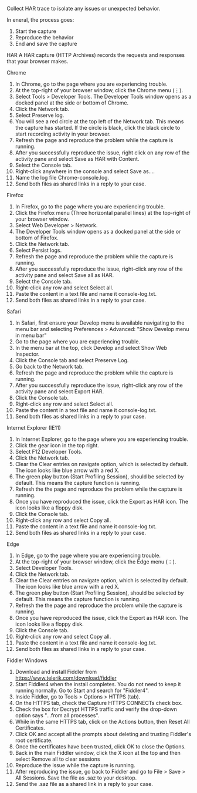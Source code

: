 Collect HAR trace to isolate any issues or unexpected behavior. 

In eneral, the process goes:
1.	Start the capture
2.	Reproduce the behavior
3.	End and save the capture

HAR
A HAR capture (HTTP Archives) records the requests and responses that your browser makes.

Chrome
1.	In Chrome, go to the page where you are experiencing trouble.
2.	At the top-right of your browser window, click the Chrome menu (⋮).
3.	Select Tools > Developer Tools. The Developer Tools window opens as a docked panel at the side or bottom of Chrome.
4.	Click the Network tab.
5.	Select Preserve log.
6.	You will see a red circle at the top left of the Network tab. This means the capture has started. If the circle is black, click the black circle to start recording activity in your browser.
7.	Refresh the page and reproduce the problem while the capture is running.
8.	After you successfully reproduce the issue, right click on any row of the activity pane and select Save as HAR with Content.
9.	Select the Console tab.
10.	Right-click anywhere in the console and select Save as....
11.	Name the log file Chrome-console.log.
12.	Send both files as shared links in a reply to your case.

Firefox

1.	In Firefox, go to the page where you are experiencing trouble.
2.	Click the Firefox menu (Three horizontal parallel lines) at the top-right of your browser window.
3.	Select Web Developer > Network.
4.	The Developer Tools window opens as a docked panel at the side or bottom of Firefox.
5.	Click the Network tab.
6.	Select Persist logs.
7.	Refresh the page and reproduce the problem while the capture is running.
8.	After you successfully reproduce the issue, right-click any row of the activity pane and select Save all as HAR.
9.	Select the Console tab.
10.	Right-click any row and select Select all.
11.	Paste the content in a text file and name it console-log.txt.
12.	Send both files as shared links in a reply to your case.

 Safari
 
1.	In Safari, first ensure your Develop menu is available navigating to the menu bar and selecting Preferences > Advanced: "Show Develop menu in menu bar"
2.	Go to the page where you are experiencing trouble.
3.	In the menu bar at the top, click Develop and select Show Web Inspector.
4.	Click the Console tab and select Preserve Log.
5.	Go back to the Network tab.
6.	Refresh the page and reproduce the problem while the capture is running.
7.	After you successfully reproduce the issue, right-click any row of the activity pane and select Export HAR.
8.	Click the Console tab.
9.	Right-click any row and select Select all.
10.	Paste the content in a text file and name it console-log.txt.
11.	Send both files as shared links in a reply to your case.

Internet Explorer (IE11)

1.	In Internet Explorer, go to the page where you are experiencing trouble.
2.	Click the gear icon in the top right.
3.	Select F12 Developer Tools.
4.	Click the Network tab.
5.	Clear the Clear entries on navigate option, which is selected by default. The icon looks like blue arrow with a red X.
6.	The green play button (Start Profiling Session), should be selected by default. This means the capture function is running.
7.	Refresh the the page and reproduce the problem while the capture is running.
8.	Once you have reproduced the issue, click the Export as HAR icon. The icon looks like a floppy disk.
9.	Click the Console tab.
10.	Right-click any row and select Copy all.
11.	Paste the content in a text file and name it console-log.txt.
12.	Send both files as shared links in a reply to your case.

Edge

1.	In Edge, go to the page where you are experiencing trouble.
2.	At the top-right of your browser window, click the Edge menu (⋮).
3.	Select Developer Tools.
4.	Click the Network tab.
5.	Clear the Clear entries on navigate option, which is selected by default. The icon looks like blue arrow with a red X.
6.	The green play button (Start Profiling Session), should be selected by default. This means the capture function is running.
7.	Refresh the the page and reproduce the problem while the capture is running.
8.	Once you have reproduced the issue, click the Export as HAR icon. The icon looks like a floppy disk.
9.	Click the Console tab.
10.	Right-click any row and select Copy all.
11.	Paste the content in a text file and name it console-log.txt.
12.	Send both files as shared links in a reply to your case.
 
Fiddler Windows

1.	Download and install Fiddler from https://www.telerik.com/download/fiddler
2.	Start Fiddler4 when the install completes. You do not need to keep it running normally. Go to Start and search for "Fiddler4".
3.	Inside Fiddler, go to Tools > Options > HTTPS (tab).
4.	On the HTTPS tab, check the Capture HTTPS CONNECTs check box.
5.	Check the box for Decrypt HTTPS traffic and verify the drop-down option says "...from all processes".
6.	While in the same HTTPS tab, click on the Actions button, then Reset All Certificates.
7.	Click OK and accept all the prompts about deleting and trusting Fiddler's root certificate.
8.	Once the certificates have been trusted, click OK to close the Options.
9.	Back in the main Fiddler window, click the X icon at the top and then select Remove all to clear sessions
10.	Reproduce the issue while the capture is running.
11.	After reproducing the issue, go back to Fiddler and go to File > Save > All Sessions. Save the file as .saz to your desktop.
12.	Send the .saz file as a shared link in a reply to your case.

